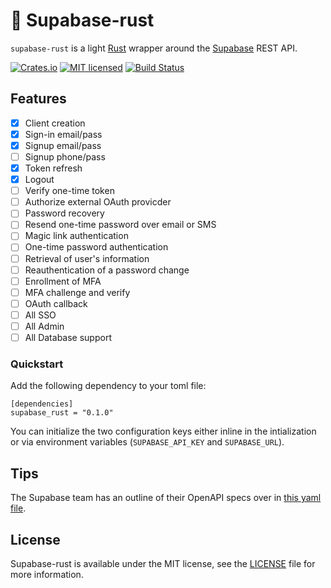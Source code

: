# 🦀 Supabase-rust

`supabase-rust` is a light [Rust](https://www.rust-lang.org/) wrapper around the [Supabase](https://supabase.com/) REST API.

[![Crates.io][crates-badge]][crates-url]
[![MIT licensed][mit-badge]][mit-url]
[![Build Status][actions-badge]][actions-url]

[crates-badge]: https://img.shields.io/crates/v/supabase-rust.svg
[crates-url]: https://crates.io/crates/supabase-rust
[mit-badge]: https://img.shields.io/badge/license-MIT-blue.svg
[mit-url]: https://github.com/kacy/supabase-rust/blob/master/LICENSE
[actions-badge]: https://github.com/kacy/supabase-rust/workflows/CI/badge.svg
[actions-url]: https://github.com/kacy/supabase-rust/actions?query=workflow%3ACI+branch%3Amaster

## Features

- [x] Client creation
- [x] Sign-in email/pass
- [x] Signup email/pass
- [ ] Signup phone/pass
- [x] Token refresh
- [x] Logout
- [ ] Verify one-time token
- [ ] Authorize external OAuth provicder
- [ ] Password recovery
- [ ] Resend one-time password over email or SMS
- [ ] Magic link authentication
- [ ] One-time password authentication
- [ ] Retrieval of user's information
- [ ] Reauthentication of a password change
- [ ] Enrollment of MFA
- [ ] MFA challenge and verify
- [ ] OAuth callback
- [ ] All SSO
- [ ] All Admin
- [ ] All Database support

### Quickstart
Add the following dependency to your toml file:
```
[dependencies]
supabase_rust = "0.1.0"
```

You can initialize the two configuration keys either inline in the intialization or via environment variables (`SUPABASE_API_KEY` and `SUPABASE_URL`).

## Tips
The Supabase team has an outline of their OpenAPI specs over in [this yaml file](https://github.com/supabase/gotrue/blob/master/openapi.yaml).

## License

Supabase-rust is available under the MIT license, see the [LICENSE](https://github.com/kacy/supabase-rust/blob/master/LICENSE) file for more information.